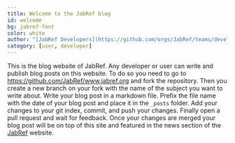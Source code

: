 ```yaml
---
title: Welcome to the JabRef blog
id: welcome
bg: jabref-font
color: white
author: "[JabRef Developers](https://github.com/orgs/JabRef/teams/developers)"
category: [user, developer]
---
```


This is the blog website of JabRef.
Any developer or user can write and publish blog posts on this website.
To do so you need to go to <https://github.com/JabRef/www.jabref.org> and fork the repository.
Then you create a new branch on your fork with the name of the subject you want to write about.
Write your blog post in a markdown file.
Prefix the file name with the date of your blog post and place it in the `_posts` folder.
Add your changes to your git index, commit, and push your changes.
Finally open a pull request and wait for feedback.
Once your changes are merged your blog post will be on top of this site and featured in the news section of the [JabRef](../#news) website.
